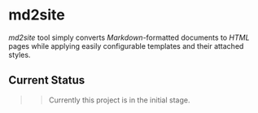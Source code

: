 # md2site

*md2site* tool simply converts *Markdown*-formatted documents to *HTML* pages while applying easily configurable templates and their attached styles.


## Current Status

>> Currently this project is in the initial stage.
